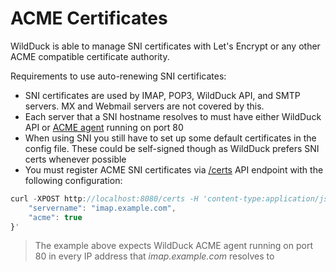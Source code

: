 # ACME Certificates

WildDuck is able to manage SNI certificates with Let's Encrypt or any other ACME compatible certificate authority.

Requirements to use auto-renewing SNI certificates:

-   SNI certificates are used by IMAP, POP3, WildDuck API, and SMTP servers. MX and Webmail servers are not covered by this.
-   Each server that a SNI hostname resolves to must have either WildDuck API or [ACME agent](https://github.com/zone-eu/wildduck/blob/b46293aba8a112842431336f9c62557b6c66d971/config/acme.toml#L23) running on port 80
-   When using SNI you still have to set up some default certificates in the config file. These could be self-signed though as WildDuck prefers SNI certs whenever possible
-   You must register ACME SNI certificates via [/certs](https://docs.wildduck.email/api/#operation/updateTLSCertificate) API endpoint with the following configuration:

```js
curl -XPOST http://localhost:8080/certs -H 'content-type:application/json' -d'{
    "servername": "imap.example.com",
    "acme": true
}'
```

> The example above expects WildDuck ACME agent running on port 80 in every IP address that _imap.example.com_ resolves to
